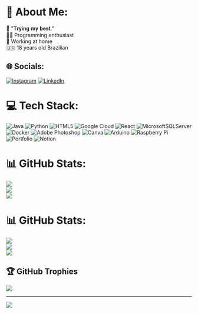 # 💫 About Me:
📍 "𝐓𝐫𝐲𝐢𝐧𝐠 𝐦𝐲 𝐛𝐞𝐬𝐭."<br>👨‍💻 Programming enthusiast<br>🏡 Working at home<br>🇧🇷 18 years old Brazilian


## 🌐 Socials:
[![Instagram](https://img.shields.io/badge/Instagram-%23E4405F.svg?logo=Instagram&logoColor=white)](https://instagram.com/opmarmota) [![LinkedIn](https://img.shields.io/badge/LinkedIn-%230077B5.svg?logo=linkedin&logoColor=white)](https://linkedin.com/in/pedro-cursino-712539229) 

# 💻 Tech Stack:
![Java](https://img.shields.io/badge/java-%23ED8B00.svg?style=flat&logo=java&logoColor=white) ![Python](https://img.shields.io/badge/python-3670A0?style=flat&logo=python&logoColor=ffdd54) ![HTML5](https://img.shields.io/badge/html5-%23E34F26.svg?style=flat&logo=html5&logoColor=white) ![Google Cloud](https://img.shields.io/badge/Google%20Cloud-%234285F4.svg?style=flat&logo=google-cloud&logoColor=white) ![React](https://img.shields.io/badge/react-%2320232a.svg?style=flat&logo=react&logoColor=%2361DAFB) ![MicrosoftSQLServer](https://img.shields.io/badge/Microsoft%20SQL%20Sever-CC2927?style=flat&logo=microsoft%20sql%20server&logoColor=white) ![Docker](https://img.shields.io/badge/docker-%230db7ed.svg?style=flat&logo=docker&logoColor=white) ![Adobe Photoshop](https://img.shields.io/badge/adobephotoshop-%2331A8FF.svg?style=flat&logo=adobephotoshop&logoColor=white) ![Canva](https://img.shields.io/badge/Canva-%2300C4CC.svg?style=flat&logo=Canva&logoColor=white) ![Arduino](https://img.shields.io/badge/-Arduino-00979D?style=flat&logo=Arduino&logoColor=white) ![Raspberry Pi](https://img.shields.io/badge/-RaspberryPi-C51A4A?style=flat&logo=Raspberry-Pi) ![Portfolio](https://img.shields.io/badge/Portfolio-%23000000.svg?style=flat&logo=firefox&logoColor=#FF7139) ![Notion](https://img.shields.io/badge/Notion-%23000000.svg?style=flat&logo=notion&logoColor=white)
# :bar_chart: GitHub Stats:
![](https://github-readme-stats.vercel.app/api?username=opmarmota&theme=dark&hide_border=false&include_all_commits=false&count_private=false)<br/>
![](https://github-readme-streak-stats.herokuapp.com/?user=opmarmota&theme=dark&hide_border=false)<br/>
![](https://github-readme-stats.vercel.app/api/top-langs/?username=opmarmota&theme=dark&hide_border=false&include_all_commits=false&count_private=false&layout=compact)
# 📊 GitHub Stats:
![](https://github-readme-stats.vercel.app/api?username=opmarmota&theme=midnight-purple&hide_border=true&include_all_commits=true&count_private=false)<br/>
![](https://github-readme-streak-stats.herokuapp.com/?user=opmarmota&theme=midnight-purple&hide_border=true)<br/>
![](https://github-readme-stats.vercel.app/api/top-langs/?username=opmarmota&theme=midnight-purple&hide_border=true&include_all_commits=true&count_private=false&layout=compact)

## 🏆 GitHub Trophies
![](https://github-profile-trophy.vercel.app/?username=opmarmota&theme=algolia&no-frame=true&no-bg=false&margin-w=4)

---
[![](https://visitcount.itsvg.in/api?id=opmarmota&icon=1&color=6)](https://visitcount.itsvg.in)

<!-- Proudly created with GPRM ( https://gprm.itsvg.in ) -->
